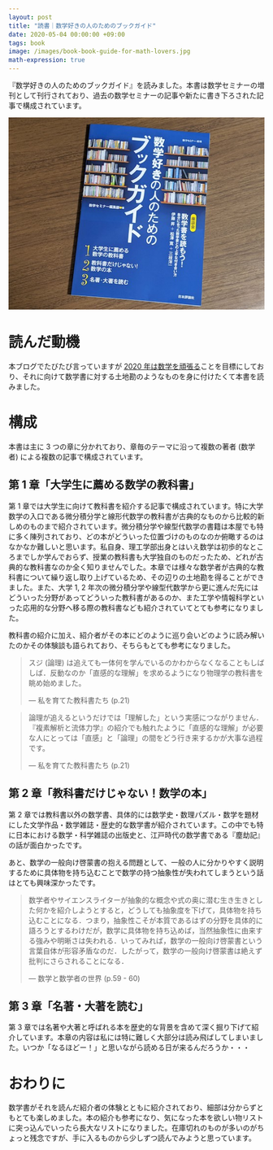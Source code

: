 ```yaml
---
layout: post
title: "読書｜数学好きの人のためのブックガイド"
date: 2020-05-04 00:00:00 +09:00
tags: book
image: /images/book-book-guide-for-math-lovers.jpg
math-expression: true
---
```


『数学好きの人のためのブックガイド』を読みました。本書は数学セミナーの増刊として刊行されており、過去の数学セミナーの記事や新たに書き下ろされた記事で構成されています。

![表紙](/images/book-book-guide-for-math-lovers.jpg)

# 読んだ動機

本ブログでたびたび言っていますが [2020 年は数学を頑張る](/2020/01/14/study-math)ことを目標にしており、それに向けて数学書に対する土地勘のようなものを身に付けたくて本書を読みました。

# 構成

本書は主に 3 つの章に分かれており、章毎のテーマに沿って複数の著者 (数学者) による複数の記事で構成されています。

## 第 1 章「大学生に薦める数学の教科書」

第 1 章では大学生に向けて教科書を紹介する記事で構成されています。特に大学数学の入口である微分積分学と線形代数学の教科書が古典的なものから比較的新しめのものまで紹介されています。微分積分学や線型代数学の書籍は本屋でも特に多く陳列されており、どの本がどういった位置づけのものなのか俯瞰するのはなかなか難しいと思います。私自身、理工学部出身とはいえ数学は初歩的なところまでしか学んでおらず、授業の教科書も大学独自のものだったため、どれが古典的な教科書なのか全く知りませんでした。本章では様々な数学者が古典的な教科書について繰り返し取り上げているため、その辺りの土地勘を得ることができました。また、大学 1, 2 年次の微分積分学や線型代数学から更に進んだ先にはどういった分野があってどういった教科書があるのか、また工学や情報科学といった応用的な分野へ移る際の教科書なども紹介されていてとても参考になりました。

教科書の紹介に加え、紹介者がその本にどのように巡り会いどのように読み解いたのかその体験談も語られており、そちらもとても参考になりました。

> スジ (論理) は追えても一体何を学んでいるのかわからなくなることもしばしば．反動なのか「直感的な理解」を求めるようになり物理学の教科書を眺め始めました。
>
> ― 私を育てた教科書たち (p.21)

> 論理が追えるというだけでは「理解した」という実感につながりません．『複素解析と流体力学』の紹介でも触れたように「直感的な理解」が必要な人にとっては「直感」と「論理」の間をどう行き来するかが大事な過程です。
>
> ― 私を育てた教科書たち (p.21)

## 第 2 章「教科書だけじゃない！数学の本」

第 2 章では教科書以外の数学書、具体的には数学史・数理パズル・数学を題材にした文学作品・数学雑誌・歴史的な数学書が紹介されています。この中でも特に日本における数学・科学雑誌の出版史と、江戸時代の数学書である『塵劫記』の話が面白かったです。

あと、数学の一般向け啓蒙書の抱える問題として、一般の人に分かりやすく説明するために具体物を持ち込むことで数学の持つ抽象性が失われてしまうという話はとても興味深かったです。

> 数学者やサイエンスライターが抽象的な概念や式の奥に潜む生き生きとした何かを紹介しようとすると，どうしても抽象度を下げて，具体物を持ち込むことになる．つまり，抽象性こそが本質であるはずの分野を具体的に語ろうとするわけだが，数学に具体物を持ち込めば，当然抽象性に由来する強みや明晰さは失われる．いってみれば，数学の一般向け啓蒙書という言葉自体が形容矛盾なのだ．したがって，数学の一般向け啓蒙書は絶えず批判にさらされることになる．
>
> ― 数学と数学者の世界 (p.59 - 60)

## 第 3 章「名著・大著を読む」

第 3 章では名著や大著と呼ばれる本を歴史的な背景を含めて深く掘り下げて紹介しています。本章の内容は私には特に難しく大部分は読み飛ばしてしまいました。いつか「なるほどー！」と思いながら読める日が来るんだろうか・・・

# おわりに

数学書がそれを読んだ紹介者の体験とともに紹介されており、細部は分からずともとても楽しめました。本の紹介も参考になり、気になった本を欲しい物リストに突っ込んでいったら長大なリストになりました。在庫切れのものが多いのがちょっと残念ですが、手に入るものから少しずつ読んでみようと思っています。